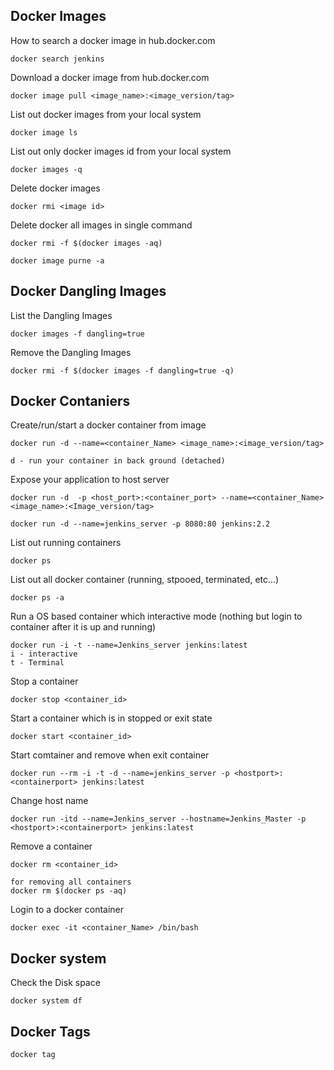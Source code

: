 
## Docker Images
How to search a docker image in hub.docker.com
```
docker search jenkins
```
Download a docker image from hub.docker.com
```
docker image pull <image_name>:<image_version/tag>
```
List out docker images from your local system
```
docker image ls
```
List out only docker images id from your local system
```
docker images -q
```
Delete docker images
```
docker rmi <image id>
```
Delete docker all images in single command
```
docker rmi -f $(docker images -aq)

docker image purne -a
```

## Docker Dangling Images
List the Dangling Images
```
docker images -f dangling=true
```
Remove the Dangling Images
```
docker rmi -f $(docker images -f dangling=true -q)
```
## Docker Contaniers
Create/run/start a docker container from image
```
docker run -d --name=<container_Name> <image_name>:<image_version/tag>

d - run your container in back ground (detached)
```
Expose your application to host server
```
docker run -d  -p <host_port>:<container_port> --name=<container_Name> <image_name>:<Image_version/tag>

docker run -d --name=jenkins_server -p 8080:80 jenkins:2.2
```
List out running containers
```
docker ps
```
List out all docker container (running, stpooed, terminated, etc...)
```
docker ps -a
```
Run a OS based container which interactive mode (nothing but login to container after it is up and running)

```
docker run -i -t --name=Jenkins_server jenkins:latest
i - interactive
t - Terminal
```
Stop a container 
```
docker stop <container_id>
```
Start a container which is in stopped or exit state

```
docker start <container_id>
```
Start comtainer and remove when exit container
```
docker run --rm -i -t -d --name=jenkins_server -p <hostport>:<containerport> jenkins:latest
```
Change host name
```
docker run -itd --name=Jenkins_server --hostname=Jenkins_Master -p <hostport>:<containerport> jenkins:latest
```
Remove a container
```
docker rm <container_id>

for removing all containers
docker rm $(docker ps -aq)
```
Login to a docker container
```
docker exec -it <container_Name> /bin/bash
```
## Docker system
Check the Disk space
```
docker system df
```
## Docker Tags
```
docker tag 
```
